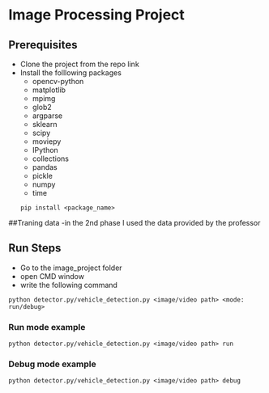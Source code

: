 # Image Processing Project
## Prerequisites
- Clone the project from the repo link
- Install the folllowing packages
	- opencv-python
	- matplotlib
	- mpimg
	- glob2
	- argparse
	- sklearn
	- scipy
	- moviepy
	- IPython
	- collections
	- pandas
	- pickle
	- numpy
	- time
	```
	pip install <package_name>
	```
##Traning data
-in the 2nd phase I used the data provided by the professor
## Run Steps
- Go to the image_project folder
- open CMD window
- write the following command
```
python detector.py/vehicle_detection.py <image/video path> <mode: run/debug>
```
### Run mode example
```
python detector.py/vehicle_detection.py <image/video path> run
```
### Debug mode example
```
python detector.py/vehicle_detection.py <image/video path> debug
```
